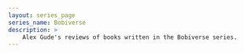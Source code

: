 ```yaml
---
layout: series_page
series_name: Bobiverse
description: >
    Alex Gude's reviews of books written in the Bobiverse series.
---
```

